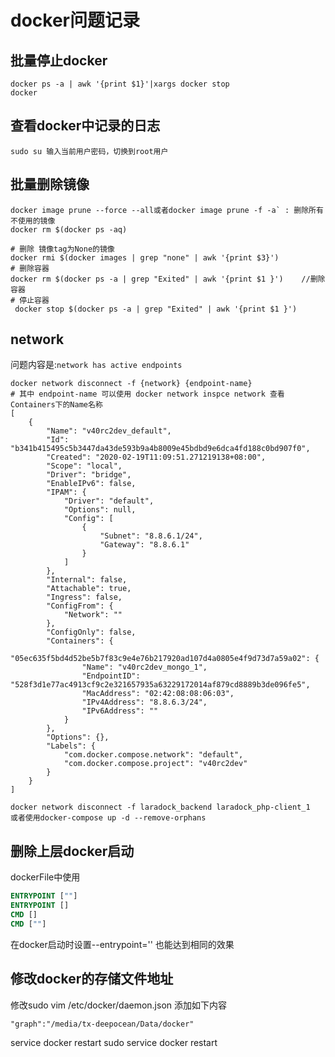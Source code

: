 # docker问题记录

## 批量停止docker

```linux
docker ps -a | awk '{print $1}'|xargs docker stop
docker
```

## 查看docker中记录的日志

```linux
sudo su 输入当前用户密码，切换到root用户

```

## 批量删除镜像

```linux
docker image prune --force --all或者docker image prune -f -a` : 删除所有不使用的镜像
docker rm $(docker ps -aq)

# 删除 镜像tag为None的镜像
docker rmi $(docker images | grep "none" | awk '{print $3}') 
# 删除容器
docker rm $(docker ps -a | grep "Exited" | awk '{print $1 }')    //删除容器  
# 停止容器
 docker stop $(docker ps -a | grep "Exited" | awk '{print $1 }') 
```



## network

问题内容是:`network has active endpoints`

```linux
docker network disconnect -f {network} {endpoint-name}
# 其中 endpoint-name 可以使用 docker network inspce network 查看Containers下的Name名称
[
    {
        "Name": "v40rc2dev_default",
        "Id": "b341b415495c5b3447da43de593b9a4b8009e45bdbd9e6dca4fd188c0bd907f0",
        "Created": "2020-02-19T11:09:51.271219138+08:00",
        "Scope": "local",
        "Driver": "bridge",
        "EnableIPv6": false,
        "IPAM": {
            "Driver": "default",
            "Options": null,
            "Config": [
                {
                    "Subnet": "8.8.6.1/24",
                    "Gateway": "8.8.6.1"
                }
            ]
        },
        "Internal": false,
        "Attachable": true,
        "Ingress": false,
        "ConfigFrom": {
            "Network": ""
        },
        "ConfigOnly": false,
        "Containers": {
            "05ec635f5bd4d52be5b7f83c9e4e76b217920ad107d4a0805e4f9d73d7a59a02": {
                "Name": "v40rc2dev_mongo_1",
                "EndpointID": "528f3d1e77ac4913cf9c2e321657935a63229172014af879cd8889b3de096fe5",
                "MacAddress": "02:42:08:08:06:03",
                "IPv4Address": "8.8.6.3/24",
                "IPv6Address": ""
            }
        },
        "Options": {},
        "Labels": {
            "com.docker.compose.network": "default",
            "com.docker.compose.project": "v40rc2dev"
        }
    }
]

docker network disconnect -f laradock_backend laradock_php-client_1
或者使用docker-compose up -d --remove-orphans

```

## 删除上层docker启动

dockerFile中使用

```dockerfile
ENTRYPOINT [""]
ENTRYPOINT []
CMD []
CMD [""]
```

在docker启动时设置--entrypoint='' 也能达到相同的效果

## 修改docker的存储文件地址

修改sudo vim /etc/docker/daemon.json 添加如下内容

```shell
"graph":"/media/tx-deepocean/Data/docker"
```

service docker restart
sudo service docker restart 